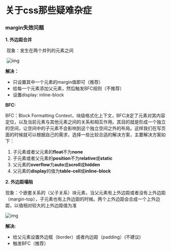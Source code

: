 # 关于css那些疑难杂症

### margin失效问题

**1. 外边距合并**

​      现象：发生在两个并列的元素之间

​		![img](https://pic3.zhimg.com/v2-39a61730c6f5c9a359c96f3a9d58499a_b.jpg)

**解决：**

* 只设置其中一个元素的margin值即可（推荐）
* 给每一个元素添加父元素，然后触发BFC规则（不推荐）
* 设置display: inline-block



**BFC:**

BFC：Block Formatting Context，块级格式化上下文，BFC决定了元素对其内容定位，以及当前元素与其他元素之间的关系和相互作用。其目的就是形成一个独立的空间，让空间中的子元素不会影响到这个独立空间之外的布局。这样我们在写页面的时候就可以根据自己的需求，选择一些比较合适的解决方案，主要解决方案如下：

1. 子元素或者父元素的**float**不为**none**
2. 子元素或者父元素的**position**不为**relative**或**static**
3. 父元素的**overflow**为**auto**或**scroll**或**hidden**
4. 父元素的**display**的值为**table-cell**或**inline-block**



**2. 外边距塌陷**

​	现象：个嵌套关系的（父子关系）块元素，当父元素有上外边距或者没有上外边距（margin-top），子元素也有上外边距的时候。两个上外边距会合成一个上外边距，以值相对较大的上外边距值为准

![img](https://pic1.zhimg.com/v2-6ac492e5d34a17790ea8662a9c9323cc_b.jpg)

**解决:**

* 给父元素设置外边框（border）或者内边距（padding）(不建议)
* 触发BFC（推荐）


